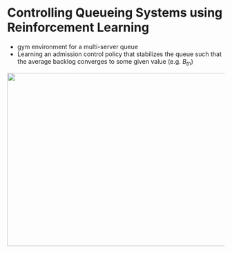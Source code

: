 # Controlling Queueing Systems using Reinforcement Learning
- gym environment for a multi-server queue
- Learning an admission control policy that stabilizes the queue such that the average backlog converges to some given value (e.g. $B_{th}$)
<img src="https://raw.githubusercontent.com/majidraeis/Figs/master/queue_demo.gif" width="600" height="400" />
